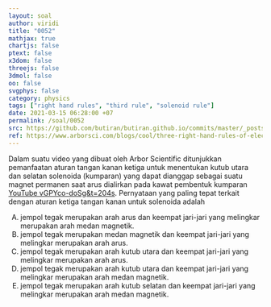 ```yaml
---
layout: soal
author: viridi
title: "0052"
mathjax: true
chartjs: false
ptext: false
x3dom: false
threejs: false
3dmol: false
oo: false
svgphys: false
category: physics
tags: ["right hand rules", "third rule", "solenoid rule"]
date: 2021-03-15 06:28:00 +07
permalink: /soal/0052
src: https://github.com/butiran/butiran.github.io/commits/master/_posts/soal/04/2021-03-15-solenoid-rule.md
ref: https://www.arborsci.com/blogs/cool/three-right-hand-rules-of-electromagnetism
---
```

Dalam suatu video yang dibuat oleh Arbor Scientific ditunjukkan pemanfaatan aturan tangan kanan ketiga untuk menentukan kutub utara dan selatan solenoida (kumparan) yang dapat dianggap sebagai suatu magnet permanen saat arus dialirkan pada kawat pembentuk kumparan [YouTube vGPYco-doSg&t=204s](https://www.youtube.com/watch?v=vGPYco-doSg&t=204s). Pernyataan yang paling tepat terkait dengan aturan ketiga tangan kanan untuk solenoida adalah

<ol type="A">
<li>jempol tegak merupakan arah arus dan keempat jari-jari yang melingkar merupakan arah medan magnetik.
<li>jempol tegak merupakan medan magnetik dan keempat jari-jari yang melingkar merupakan arah arus.
<li>jempol tegak merupakan arah kutub utara dan keempat jari-jari yang melingkar merupakan arah arus.
<li>jempol tegak merupakan arah kutub utara dan keempat jari-jari yang melingkar merupakan arah medan magnetik.
<li>jempol tegak merupakan arah kutub selatan dan keempat jari-jari yang melingkar merupakan arah medan magnetik.

